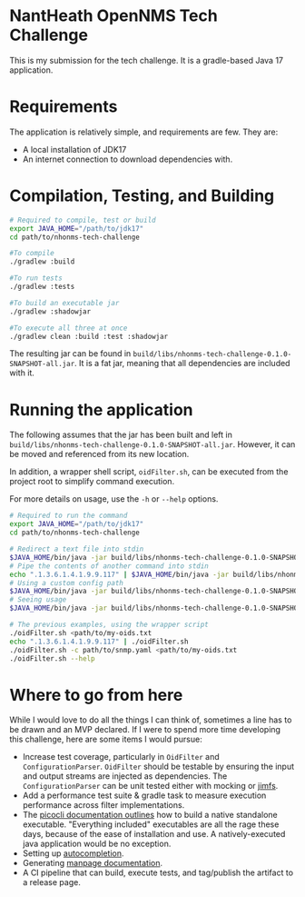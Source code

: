 # NantHeath OpenNMS Tech Challenge

This is my submission for the tech challenge. It is a gradle-based Java 17 application.

# Requirements

The application is relatively simple, and requirements are few. They are:

- A local installation of JDK17
- An internet connection to download dependencies with.

# Compilation, Testing, and Building

```bash
# Required to compile, test or build
export JAVA_HOME="/path/to/jdk17"
cd path/to/nhonms-tech-challenge

#To compile
./gradlew :build

#To run tests
./gradlew :tests

#To build an executable jar
./gradlew :shadowjar

#To execute all three at once
./gradlew clean :build :test :shadowjar
```

The resulting jar can be found in `build/libs/nhonms-tech-challenge-0.1.0-SNAPSHOT-all.jar`. It is a
fat jar, meaning that all dependencies are included with it.

# Running the application

The following assumes that the jar has been built and left in
`build/libs/nhonms-tech-challenge-0.1.0-SNAPSHOT-all.jar`. However, it can be moved and referenced
from its new location.

In addition, a wrapper shell script, `oidFilter.sh`, can be executed from the project root to
simplify command execution.

For more details on usage, use the `-h` or `--help` options.

```bash
# Required to run the command
export JAVA_HOME="/path/to/jdk17"
cd path/to/nhonms-tech-challenge

# Redirect a text file into stdin
$JAVA_HOME/bin/java -jar build/libs/nhonms-tech-challenge-0.1.0-SNAPSHOT-all.jar <path/to/my-oids.txt
# Pipe the contents of another command into stdin 
echo ".1.3.6.1.4.1.9.9.117" | $JAVA_HOME/bin/java -jar build/libs/nhonms-tech-challenge-0.1.0-SNAPSHOT-all.jar
# Using a custom config path 
$JAVA_HOME/bin/java -jar build/libs/nhonms-tech-challenge-0.1.0-SNAPSHOT-all.jar -c path/to/snmp.yaml <path/to/my-oids.txt
# Seeing usage
$JAVA_HOME/bin/java -jar build/libs/nhonms-tech-challenge-0.1.0-SNAPSHOT-all.jar --help

# The previous examples, using the wrapper script
./oidFilter.sh <path/to/my-oids.txt
echo ".1.3.6.1.4.1.9.9.117" | ./oidFilter.sh
./oidFilter.sh -c path/to/snmp.yaml <path/to/my-oids.txt
./oidFilter.sh --help
```

# Where to go from here

While I would love to do all the things I can think of, sometimes a line has to be drawn and an MVP
declared. If I were to spend more time developing this challenge, here are some items I would
pursue:

- Increase test coverage, particularly in `OidFilter` and `ConfigurationParser`.
  `OidFilter` should be testable by ensuring the input and output streams are injected as
  dependencies. The `ConfigurationParser` can be unit tested either with mocking or
  [jimfs](https://google.github.io/jimfs/).
- Add a performance test suite & gradle task to measure execution performance across filter
  implementations.
- The [picocli documentation outlines](https://picocli.info/#_graalvm_native_image) how to build a
  native standalone executable. "Everything included" executables are all the rage these days,
  because of the ease of installation and use. A natively-executed java application would be no
  exception.
- Setting up [autocompletion](https://picocli.info/autocomplete.html).
- Generating [manpage documentation](https://picocli.info/#_generate_man_page_documentation).
- A CI pipeline that can build, execute tests, and tag/publish the artifact to a release page.